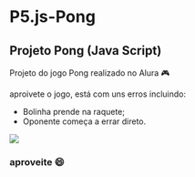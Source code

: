 # P5.js-Pong
## Projeto Pong (Java Script)
Projeto do jogo Pong realizado no Alura 🎮

aproivete o jogo, está com uns erros incluindo:
- Bolinha prende na raquete;
- Oponente começa a errar direto.

![](https://media1.tenor.com/m/wBJcZa97i3IAAAAC/hollow-knight.gif)

### aproveite 😄
